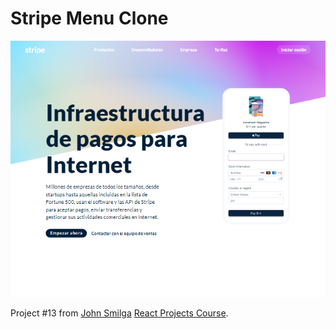 # Stripe Menu Clone

<img src="./docs/13-stripe-menu-clone.png" width="600"/>

Project #13 from [John Smilga](https://github.com/john-smilga) [React Projects Course](https://www.udemy.com/course/react-tutorial-and-projects-course/).
